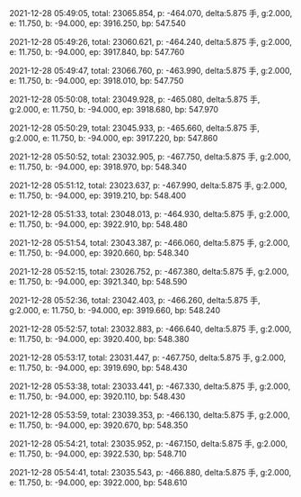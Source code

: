 2021-12-28 05:49:05, total: 23065.854, p: -464.070, delta:5.875 手, g:2.000, e: 11.750, b: -94.000, ep: 3916.250, bp: 547.540

2021-12-28 05:49:26, total: 23060.621, p: -464.240, delta:5.875 手, g:2.000, e: 11.750, b: -94.000, ep: 3917.840, bp: 547.760

2021-12-28 05:49:47, total: 23066.760, p: -463.990, delta:5.875 手, g:2.000, e: 11.750, b: -94.000, ep: 3918.010, bp: 547.750

2021-12-28 05:50:08, total: 23049.928, p: -465.080, delta:5.875 手, g:2.000, e: 11.750, b: -94.000, ep: 3918.680, bp: 547.970

2021-12-28 05:50:29, total: 23045.933, p: -465.660, delta:5.875 手, g:2.000, e: 11.750, b: -94.000, ep: 3917.220, bp: 547.860

2021-12-28 05:50:52, total: 23032.905, p: -467.750, delta:5.875 手, g:2.000, e: 11.750, b: -94.000, ep: 3918.970, bp: 548.340

2021-12-28 05:51:12, total: 23023.637, p: -467.990, delta:5.875 手, g:2.000, e: 11.750, b: -94.000, ep: 3919.210, bp: 548.400

2021-12-28 05:51:33, total: 23048.013, p: -464.930, delta:5.875 手, g:2.000, e: 11.750, b: -94.000, ep: 3922.910, bp: 548.480

2021-12-28 05:51:54, total: 23043.387, p: -466.060, delta:5.875 手, g:2.000, e: 11.750, b: -94.000, ep: 3920.660, bp: 548.340

2021-12-28 05:52:15, total: 23026.752, p: -467.380, delta:5.875 手, g:2.000, e: 11.750, b: -94.000, ep: 3921.340, bp: 548.590

2021-12-28 05:52:36, total: 23042.403, p: -466.260, delta:5.875 手, g:2.000, e: 11.750, b: -94.000, ep: 3919.660, bp: 548.240

2021-12-28 05:52:57, total: 23032.883, p: -466.640, delta:5.875 手, g:2.000, e: 11.750, b: -94.000, ep: 3920.400, bp: 548.380

2021-12-28 05:53:17, total: 23031.447, p: -467.750, delta:5.875 手, g:2.000, e: 11.750, b: -94.000, ep: 3919.690, bp: 548.430

2021-12-28 05:53:38, total: 23033.441, p: -467.330, delta:5.875 手, g:2.000, e: 11.750, b: -94.000, ep: 3920.110, bp: 548.430

2021-12-28 05:53:59, total: 23039.353, p: -466.130, delta:5.875 手, g:2.000, e: 11.750, b: -94.000, ep: 3920.670, bp: 548.350

2021-12-28 05:54:21, total: 23035.952, p: -467.150, delta:5.875 手, g:2.000, e: 11.750, b: -94.000, ep: 3922.530, bp: 548.710

2021-12-28 05:54:41, total: 23035.543, p: -466.880, delta:5.875 手, g:2.000, e: 11.750, b: -94.000, ep: 3922.000, bp: 548.610